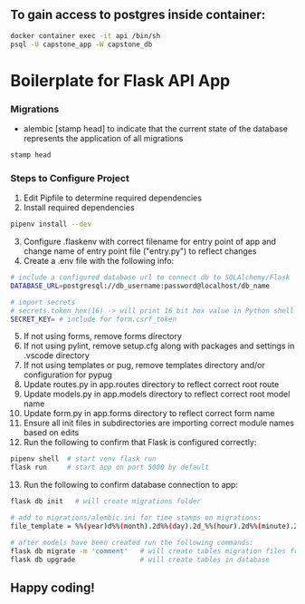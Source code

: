 ## To gain access to postgres inside container:
```bash
docker container exec -it api /bin/sh
psql -U capstone_app -W capstone_db
```

# Boilerplate for Flask API App

### Migrations
- alembic [stamp head] to indicate that the current state of the database represents the application of all migrations
```bash
stamp head
```

### Steps to Configure Project
1. Edit Pipfile to determine required dependencies
2. Install required dependencies
```bash
pipenv install --dev  
```
3. Configure .flaskenv with correct filename for entry point of app and change name of entry point file ("entry.py") to reflect changes
4. Create a .env file with the following info:
```bash
# include a configured database url to connect db to SQLAlchemy/Flask
DATABASE_URL=postgresql://db_username:password@localhost/db_name

# import secrets 
# secrets.token_hex(16) -> will print 16 bit hex value in Python shell
SECRET_KEY= # include for form.csrf_token 
```
5. If not using forms, remove forms directory
6. If not using pylint, remove setup.cfg along with packages and settings in .vscode directory
7. If not using templates or pug, remove templates directory and/or configuration for pypug
8. Update routes.py in app.routes directory to reflect correct root route
9. Update models.py in app.models directory to reflect correct root model name
10. Update form.py in app.forms directory to reflect correct form name
11. Ensure all init files in subdirectories are importing correct module names based on edits
12. Run the following to confirm that Flask is configured correctly:
```bash
pipenv shell  # start venv flask run
flask run     # start app on port 5000 by default
```
13. Run the following to confirm database connection to app:
```bash
flask db init   # will create migrations folder

# add to migrations/alembic.ini for time stamps on migrations:
file_template = %%(year)d%%(month).2d%%(day).2d_%%(hour).2d%%(minute).2d%%(second).2d_%%(slug)s

# after models have been created run the following commands:
flask db migrate -m 'comment'   # will create tables migration files from models
flask db upgrade                # will create tables in database
```
## Happy coding!
